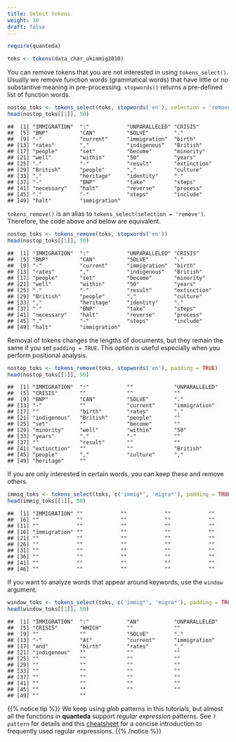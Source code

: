 ```yaml
---
title: Select tokens
weight: 30
draft: false
---
```



```r
require(quanteda)
```


```r
toks <- tokens(data_char_ukimmig2010)
```

You can remove tokens that you are not interested in using `tokens_select()`. Usually we remove function words (grammatical words) that have little or no substantive meaning in pre-processing. `stopwords()` returns a pre-defined list of function words.


```r
nostop_toks <- tokens_select(toks, stopwords('en'), selection = 'remove')
head(nostop_toks[[1]], 50)
```

```
##  [1] "IMMIGRATION"  ":"            "UNPARALLELED" "CRISIS"      
##  [5] "BNP"          "CAN"          "SOLVE"        "."           
##  [9] "-"            "current"      "immigration"  "birth"       
## [13] "rates"        ","            "indigenous"   "British"     
## [17] "people"       "set"          "become"       "minority"    
## [21] "well"         "within"       "50"           "years"       
## [25] "."            "-"            "result"       "extinction"  
## [29] "British"      "people"       ","            "culture"     
## [33] ","            "heritage"     "identity"     "."           
## [37] "-"            "BNP"          "take"         "steps"       
## [41] "necessary"    "halt"         "reverse"      "process"     
## [45] "."            "-"            "steps"        "include"     
## [49] "halt"         "immigration"
```

`tokens_remove()` is an alias to `tokens_select(selection = 'remove')`. Therefore, the code above and below are equivalent.


```r
nostop_toks <- tokens_remove(toks, stopwords('en'))
head(nostop_toks[[1]], 50)
```

```
##  [1] "IMMIGRATION"  ":"            "UNPARALLELED" "CRISIS"      
##  [5] "BNP"          "CAN"          "SOLVE"        "."           
##  [9] "-"            "current"      "immigration"  "birth"       
## [13] "rates"        ","            "indigenous"   "British"     
## [17] "people"       "set"          "become"       "minority"    
## [21] "well"         "within"       "50"           "years"       
## [25] "."            "-"            "result"       "extinction"  
## [29] "British"      "people"       ","            "culture"     
## [33] ","            "heritage"     "identity"     "."           
## [37] "-"            "BNP"          "take"         "steps"       
## [41] "necessary"    "halt"         "reverse"      "process"     
## [45] "."            "-"            "steps"        "include"     
## [49] "halt"         "immigration"
```

Removal of tokens changes the lengths of documents, but they remain the same if you set `padding = TRUE`. This option is useful especially when you perform positional analysis.


```r
nostop_toks <- tokens_remove(toks, stopwords('en'), padding = TRUE)
head(nostop_toks[[1]], 50)
```

```
##  [1] "IMMIGRATION"  ":"            ""             "UNPARALLELED"
##  [5] "CRISIS"       ""             ""             ""            
##  [9] "BNP"          "CAN"          "SOLVE"        "."           
## [13] "-"            ""             "current"      "immigration" 
## [17] ""             "birth"        "rates"        ","           
## [21] "indigenous"   "British"      "people"       ""            
## [25] "set"          ""             "become"       ""            
## [29] "minority"     "well"         "within"       "50"          
## [33] "years"        "."            "-"            ""            
## [37] ""             "result"       ""             ""            
## [41] "extinction"   ""             ""             "British"     
## [45] "people"       ","            "culture"      ","           
## [49] "heritage"     ""
```

If you are only interested in certain words, you can keep these and remove others.


```r
immig_toks <- tokens_select(toks, c('immig*', 'migra*'), padding = TRUE)
head(immig_toks[[1]], 50)
```

```
##  [1] "IMMIGRATION" ""            ""            ""            ""           
##  [6] ""            ""            ""            ""            ""           
## [11] ""            ""            ""            ""            ""           
## [16] "immigration" ""            ""            ""            ""           
## [21] ""            ""            ""            ""            ""           
## [26] ""            ""            ""            ""            ""           
## [31] ""            ""            ""            ""            ""           
## [36] ""            ""            ""            ""            ""           
## [41] ""            ""            ""            ""            ""           
## [46] ""            ""            ""            ""            ""
```

If you want to analyze words that appear around keywords, use the `window` argument.


```r
window_toks <- tokens_select(toks, c('immig*', 'migra*'), padding = TRUE, window = 5)
head(window_toks[[1]], 50)
```

```
##  [1] "IMMIGRATION"  ":"            "AN"           "UNPARALLELED"
##  [5] "CRISIS"       "WHICH"        ""             ""            
##  [9] ""             ""             "SOLVE"        "."           
## [13] "-"            "At"           "current"      "immigration" 
## [17] "and"          "birth"        "rates"        ","           
## [21] "indigenous"   ""             ""             ""            
## [25] ""             ""             ""             ""            
## [29] ""             ""             ""             ""            
## [33] ""             ""             ""             ""            
## [37] ""             ""             ""             ""            
## [41] ""             ""             ""             ""            
## [45] ""             ""             ""             ""            
## [49] ""             ""
```

{{% notice tip %}}
We keep using *glob* patterns in this tutorials, but almost all the functions in **quanteda** support *regular expression* patterns. See `?pattern` for details and this [cheatsheet](https://www.cheatography.com/davechild/cheat-sheets/regular-expressions/pdf_bw/) for a concise introduction to frequently used regular expressions.
{{% /notice %}}

